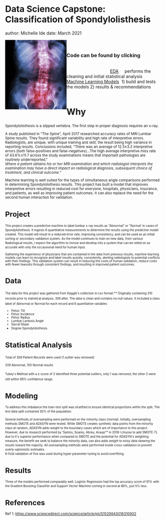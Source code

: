 Data Science Capstone: Classification of Spondylolisthesis
========================================================
author: Michelle Ide
date:  March 2021
<div>
<img src="images/R_B_spine.png" ALIGN="left" width="200"
</div>
  &nbsp;&nbsp;&nbsp;&nbsp;&nbsp;&nbsp;&nbsp;&nbsp;&nbsp;&nbsp;&nbsp;&nbsp;&nbsp;&nbsp;&nbsp;&nbsp;&nbsp;&nbsp;&nbsp;&nbsp;<h3 style="font-size: 11">Code</b> can be found by clicking </h3>
  <br>
 </b>
&nbsp;&nbsp;&nbsp;&nbsp;&nbsp;&nbsp;&nbsp;&nbsp;&nbsp;&nbsp;&nbsp;&nbsp;&nbsp;&nbsp;&nbsp;&nbsp;&nbsp;&nbsp;&nbsp;&nbsp;&nbsp;&nbsp;&nbsp;&nbsp;&nbsp;&nbsp;&nbsp;&nbsp;&nbsp;&nbsp;&nbsp;&nbsp;&nbsp;&nbsp;&nbsp;&nbsp;<a href="https://github.com/mishide/Springboard/blob/master/Capstone_1/scripts/Spondylo_Classification_EDA.ipynb" target="_blank">EDA</a>&nbsp;&nbsp;&nbsp;&nbsp; performs the cleaning and initial statistical analysis
<br>
<a href="https://github.com/mishide/Springboard/blob/master/Capstone_1/scripts/Spondlyo_Classification_Models.ipynb" target="_blank">Machine Learning Models</a>&nbsp; 1) build and tests the models 2) results & recommendations

<br>
<br>

Why
========================================================

<small>
Spondylolisthesis is a slipped vertebra.  The first step in proper diagnosis requires an x-ray.
 
 A study published in "The Spine", April 2017 researched accuracy rates of MRI Lumbar Spine results.  They found significant variability and high rate of interpretive errors.  Radiologists, are unique, with unique training and skill, the result being high variance in reporting results.  Conclusions included,  "There was an average of 12.5±3.2 interpretive errors (both false-positives and false-negatives)...The high average interpretive miss rate of 43.6%±11.7 across the study examinations means that important pathologies are routinely underreported."
<br>
 <i> Where a patient obtains his or her MRI examination and which radiologist interprets the examination may have a direct impact on radiological diagnosis, subsequent choice of treatment, and clinical outcome."</i>
 
 Machine learning is well suited for the types of simultaneous angle comparisons performed in determining Spondylolisthesis results.  This project has built a model that improves interpretive errors resulting in reduced cost for everyone, hospitals, physicians, insurance, and patients, as well as improving patient outcomes.  It can also replace the need for the second human interaction for validation.
 <br>

 


Project
========================================================

<small>This project creates a predictive machine to label lumbar x-ray results as "Abnormal" or "Normal' in cases of Spondylolisthesis.  It ingests 6 quantitative measurements to determine the results using the predictive model created.  This model will result in a reduced error rate, improving consistency, and can be used as an initial sorting or secondary validation system.  As the model continues to train on new data, from various Radiological results, I expect the algorithm to imrove and develop into a system that can be relied on as accurate with only the occassional need for human input.
 
 Gathering the experience of physicians that are contained in the data from previous results, machine learning models can learn to recognize and label results quickly, consistently, alerting radiologists to potential conflicts with their findings.  This validation system can result in reducing the costs of human validation, reduce costs with fewer lawsuits through consistent findings, and resulting in improved patient outcomes.

</small> 


Data
========================================================

<small>
The data for this project was gathered from Kaggle's collection in csv format.** Originally containing 310 records prior to statistical analysis, 309 after. The data is clean and contains no null values.  It included a class label of Abnormal or Normal for each record and 6 quantitative variables
</small><small>

* Pelvic Tilt
* Pelvic Incidence
* Pelvic Radius
* Lumbar Lardosis Angle
* Sacral Slope
* Degree Spondylolisthesis.</small>


Statistical Analysis
========================================================
<small>
Total of 309 Patient Records were used (1 outlier was removed)
 
209 Abnormal, 100 Normal results
 </small> 
 
 <small>
Tukey's Method with a z-score of 2 identified three potential outliers, only 1 was removed, the other 2 were still within 99% confidence range.  
 </small>   


Modeling
========================================================
<small>To address this imbalance the train-test split was stratified to ensure identical proportions within the split.  The test data split contained 30% of the population.

Several methods of oversampling were performed on the minority class (normal). Initially, oversampling methods SMOTE and ADASYN were tested.  While SMOTE creates synthetic data points from the minority class at random, ADASYN adds weight to the boundary cases which are of importance to this project.  However, due to research performed by  'Santos, Soares, Abreu, Araujo"* in 2018 I choose to add SMOTE-TL due to it's superior performance when compared to SMOTE and the potential for ADASYN's weighting measure, the benefit we seek to balance the minority data, can also adds weight to noisy data skewing the results toward the majority.  All oversampling methods were performed inside cross-validation to prevent overly-optomistic estimates.  
K-Fold validation of five was used during hyper parameter tuning to avoid overfitting. </small> 


Results
========================================================
<small>Three of the models performed comparably well.  Logistic Regression had the top accuracy score of 91% with the Gradient Boosting Classifier and Support Vector Machine coming in second at 86%, just 5% less. </small> 


References
========================================================
Ref 1:  https://www.sciencedirect.com/science/article/pii/S1529943016310932
